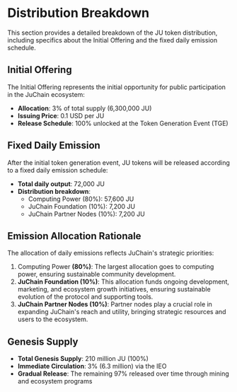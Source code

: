 # Distribution Breakdown

This section provides a detailed breakdown of the JU token distribution, including specifics about the Initial Offering and the fixed daily emission schedule.

## Initial Offering

The Initial Offering represents the initial opportunity for public participation in the JuChain ecosystem:

* **Allocation**: 3% of total supply (6,300,000 JU)
* **Issuing Price**: 0.1 USD per JU
* **Release Schedule**: 100% unlocked at the Token Generation Event (TGE)

## Fixed Daily Emission

After the initial token generation event, JU tokens will be released according to a fixed daily emission schedule:

* **Total daily output**: 72,000 JU
* **Distribution breakdown**:
  * Computing Power (80%): 57,600 JU
  * JuChain Foundation (10%): 7,200 JU
  * JuChain Partner Nodes (10%): 7,200 JU

## Emission Allocation Rationale

The allocation of daily emissions reflects JuChain's strategic priorities:

1. Computing Power **(80%)**: The largest allocation goes to computing power, ensuring sustainable community development.
2. **JuChain Foundation (10%)**: This allocation funds ongoing development, marketing, and ecosystem growth initiatives, ensuring sustainable evolution of the protocol and supporting tools.
3. **JuChain Partner Nodes (10%)**: Partner nodes play a crucial role in expanding JuChain's reach and utility, bringing strategic resources and users to the ecosystem.

## Genesis Supply

* **Total Genesis Supply**: 210 million JU (100%)
* **Immediate Circulation**: 3% (6.3 million) via the IEO
* **Gradual Release**: The remaining 97% released over time through mining and ecosystem programs
